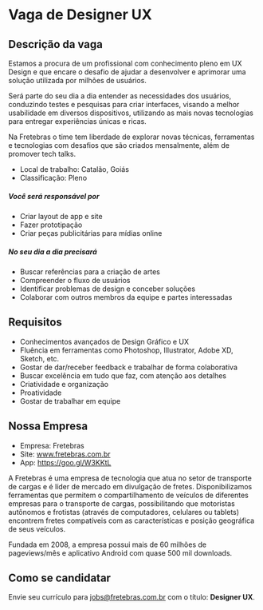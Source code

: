 # Vaga de Designer UX

Descrição da vaga
-------------

Estamos a procura de um profissional com conhecimento pleno em UX Design e que encare o desafio de ajudar a desenvolver e aprimorar uma solução utilizada por milhões de usuários.

Será parte do seu dia a dia entender as necessidades dos usuários, conduzindo testes e pesquisas para criar interfaces, visando a melhor usabilidade em diversos dispositivos, utilizando as mais novas tecnologias para entregar experiências únicas e ricas. 

Na Fretebras o time tem liberdade de explorar novas técnicas, ferramentas e tecnologias com desafios que são criados mensalmente, além de promover tech talks.

- Local de trabalho: Catalão, Goiás
- Classificação: Pleno

##### Você será responsável por

- Criar layout de app e site
- Fazer prototipação
- Criar peças publicitárias para mídias online 

##### No seu dia a dia precisará

- Buscar referências para a criação de artes
- Compreender o fluxo de usuários
- Identificar problemas de design e conceber soluções
- Colaborar com outros membros da equipe e partes interessadas


Requisitos
-------------
- Conhecimentos avançados de Design Gráfico e UX
- Fluência em ferramentas como Photoshop, Illustrator, Adobe XD, Sketch, etc.
- Gostar de dar/receber feedback e trabalhar de forma colaborativa
- Buscar excelência em tudo que faz, com atenção aos detalhes
- Criatividade e organização
- Proatividade 
- Gostar de trabalhar em equipe


Nossa Empresa
-------------

- Empresa: Fretebras
- Site: www.fretebras.com.br
- App: https://goo.gl/W3KKtL

A Fretebras é uma empresa de tecnologia que atua no setor de transporte de cargas e é líder de mercado em divulgação de fretes. Disponibilizamos ferramentas que permitem o compartilhamento de veículos de diferentes empresas para o transporte de cargas, possibilitando que motoristas autônomos e frotistas (através de computadores, celulares ou tablets) encontrem fretes compatíveis com as características e posição geográfica de seus veículos.

Fundada em 2008, a empresa possui mais de 60 milhões de pageviews/mês e aplicativo Android com quase 500 mil downloads.

Como se candidatar
-------------

Envie seu currículo para jobs@fretebras.com.br com o título: **Designer UX**.